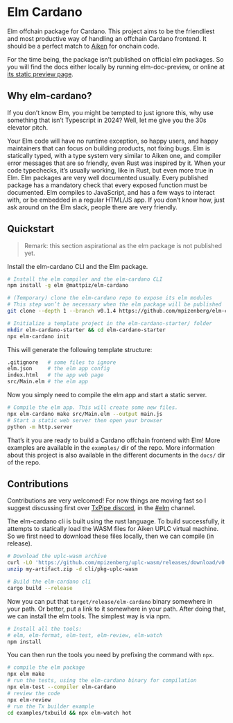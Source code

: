 # Elm Cardano

Elm offchain package for Cardano. This project aims to be the friendliest and
most productive way of handling an offchain Cardano frontend. It should be a
perfect match to [Aiken][aiken] for onchain code.

For the time being, the package isn’t published on official elm packages.
So you will find the docs either locally by running elm-doc-preview,
or online at [its static preview page][docs-preview].

[aiken]: https://aiken-lang.org/
[docs-preview]: https://elm-doc-preview.netlify.app/Cardano?repo=mpizenberg%2Felm-cardano&version=elm-doc-preview

## Why elm-cardano?

If you don’t know Elm, you might be tempted to just ignore this,
why use something that isn’t Typescript in 2024?
Well, let me give you the 30s elevator pitch.

Your Elm code will have no runtime exception, so happy users,
and happy maintainers that can focus on building products, not fixing bugs.
Elm is statically typed, with a type system very similar to Aiken one,
and compiler error messages that are so friendly, even Rust was inspired by it.
When your code typechecks, it’s usually working, like in Rust, but even more true in Elm.
Elm packages are very well documented usually.
Every published package has a mandatory check that every exposed function must be documented.
Elm compiles to JavaScript, and has a few ways to interact with,
or be embedded in a regular HTML/JS app.
If you don’t know how, just ask around on the Elm slack, people there are very friendly.

## Quickstart

> Remark: this section aspirational as the elm package is not published yet.

Install the elm-cardano CLI and the Elm package.

```sh
# Install the elm compiler and the elm-cardano CLI
npm install -g elm @mattpiz/elm-cardano

# (Temporary) clone the elm-cardano repo to expose its elm modules
# This step won’t be necessary when the elm package will be published
git clone --depth 1 --branch v0.1.4 https://github.com/mpizenberg/elm-cardano.git

# Initialize a template project in the elm-cardano-starter/ folder
mkdir elm-cardano-starter && cd elm-cardano-starter
npx elm-cardano init
```

This will generate the following template structure:
```sh
.gitignore   # some files to ignore
elm.json     # the elm app config
index.html   # the app web page
src/Main.elm # the elm app
```

Now you simply need to compile the elm app and start a static server.
```sh
# Compile the elm app. This will create some new files.
npx elm-cardano make src/Main.elm --output main.js
# Start a static web server then open your browser
python -m http.server
```

That’s it you are ready to build a Cardano offchain frontend with Elm!
More examples are available in the `examples/` dir of the repo.
More information about this project is also available
in the different documents in the `docs/` dir of the repo.

## Contributions

Contributions are very welcomed! For now things are moving fast so I suggest
discussing first over [TxPipe discord][txpipe-discord], in the
[#elm][elm-cardano-channel] channel.

[txpipe-discord]: https://discord.gg/ZTHcHUy5HY
[elm-cardano-channel]: https://discord.com/channels/946071061567529010/1168602442657697793

The elm-cardano cli is built using the rust language.
To build successfully, it attempts to statically load the WASM files for Aiken UPLC virtual machine.
So we first need to download these files locally, then we can compile (in release).
```sh
# Download the uplc-wasm archive
curl -LO 'https://github.com/mpizenberg/uplc-wasm/releases/download/v0.2.0/my-artifact.zip'
unzip my-artifact.zip -d cli/pkg-uplc-wasm

# Build the elm-cardano cli
cargo build --release
```

Now you can put that `target/release/elm-cardano` binary somewhere in your path.
Or better, put a link to it somewhere in your path.
After doing that, we can install the elm tools.
The simplest way is via npm.
```sh
# Install all the tools:
# elm, elm-format, elm-test, elm-review, elm-watch
npm install
```

You can then run the tools you need by prefixing the command with `npx`.

```sh
# compile the elm package
npx elm make
# run the tests, using the elm-cardano binary for compilation
npx elm-test --compiler elm-cardano
# review the code
npx elm-review
# run the Tx builder example
cd examples/txbuild && npx elm-watch hot
```
